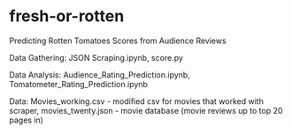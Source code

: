 # fresh-or-rotten
Predicting Rotten Tomatoes Scores from Audience Reviews

Data Gathering: JSON Scraping.ipynb, score.py	

Data Analysis: Audience_Rating_Prediction.ipynb, Tomatometer_Rating_Prediction.ipynb
    
Data: Movies_working.csv - modified csv for movies that worked with scraper, movies_twenty.json	- movie database (movie reviews up to top 20 pages in)	
